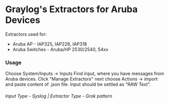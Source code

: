 Graylog's Extractors for Aruba Devices
======================================

Extractors used for:
* Aruba AP - IAP325, IAP228, IAP318
* Aruba Switches - Aruba/HP 2530/2540, 54xx

### Usage

Choose System/Inputs -> Inputs
Find input, where you have messages from Aruba devices.
Click "Manage Extractors" next choose Actions -> import and paste content of .json file.
Input should be settled as "RAW Text".

###### Input Type - Syslog | Extractor Type - Grok pattern ###
